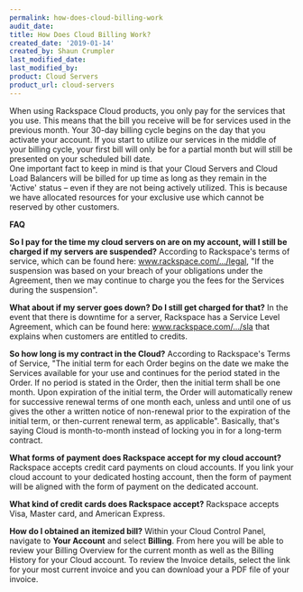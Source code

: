 ```yaml
---
permalink: how-does-cloud-billing-work
audit_date:
title: How Does Cloud Billing Work?
created_date: '2019-01-14'
created_by: Shaun Crumpler
last_modified_date: 
last_modified_by: 
product: Cloud Servers
product_url: cloud-servers
---
```


When using Rackspace Cloud products, you only pay for the services that you use.  This means that the bill you receive will be for services used in the previous month.  Your 30-day billing cycle begins on the day that you activate your account.  If you start to utilize our services in the middle of your billing cycle, your first bill will only be for a partial month but will still be presented on your scheduled bill date.  
One important fact to keep in mind is that your Cloud Servers and Cloud Load Balancers will be billed for up time as long as they remain in the 'Active' status – even if they are not being actively utilized.  This is because we have allocated resources for your exclusive use which cannot be reserved by other customers.

**FAQ**

**So I pay for the time my cloud servers on are on my account, will I still be charged if my servers are suspended?**
According to Rackspace's terms of service, which can be found here: www.rackspace.com/.../legal, "If the suspension was based on your breach of your obligations under the Agreement, then we may continue to charge you the fees for the Services during the suspension".

**What about if my server goes down?  Do I still get charged for that?**
In the event that there is downtime for a server, Rackspace has a Service Level Agreement, which can be found here: www.rackspace.com/.../sla that explains when customers are entitled to credits.

**So how long is my contract in the Cloud?**
According to Rackspace's Terms of Service, "The initial term for each Order begins on the date we make the Services available for your use and continues for the period stated in the Order. If no period is stated in the Order, then the initial term shall be one month. Upon expiration of the initial term, the Order will automatically renew for successive renewal terms of one month each, unless and until one of us gives the other a written notice of non-renewal prior to the expiration of the initial term, or then-current renewal term, as applicable".  Basically, that's saying Cloud is month-to-month instead of locking you in for a long-term contract.

**What forms of payment does Rackspace accept for my cloud account?**
Rackspace accepts credit card payments on cloud accounts.  If you link your cloud account  to your dedicated hosting account, then the form of payment will be aligned with the form of payment on the dedicated account.

**What kind of credit cards does Rackspace accept?**
Rackspace accepts Visa, Master card, and American Express.

**How do I obtained an itemized bill?**
Within your Cloud Control Panel, navigate to **Your Account** and select **Billing**.  From here you will be able to review your Billing Overview for the current month as well as the Billing History for your Cloud account.  To review the Invoice details, select the link for your most current invoice and you can download your a PDF file of your invoice.
